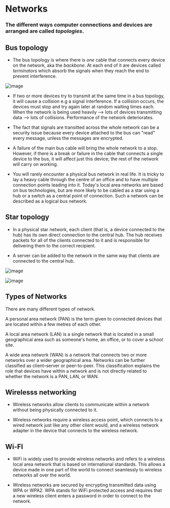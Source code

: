 # Networks

### The different ways computer connections and devices are arranged are called *topologies*.

## Bus topology

- The bus topology is where there is *one* cable that connects every device on the network, aka the *backbone*. At each end of it are devices called *terminators* which absorb the signals when they reach the end to prevent interference. 

![image](https://github.com/Minwauu/Network-topologies/assets/110039102/77e1fefb-5d75-4993-900c-ac16ea51f81c)

- If two or more devices try to transmit at the same time in a bus topology, it will cause a *collision* e.g a signal interference. If a collision occurs, the devices must stop and try again later at random waiting times each. When the network is being used heavily --> lots of devices transmitting data --> lots of collisions. Performance of the network deteriorates.

- The fact that signals are transitted across the whole network can be a security issue because every device attached to the bus can "read" every message, unless the messages are encrypted.

- A failure of the main bus cable will bring the whole network to a stop. However, if there is a break or failure in the cable that connects a single device to the bus, it will affect just this device; the rest of the network will carry on working.

- You will rarely encounter a physical bus network in real life. It is tricky to lay a heavy cable through the centre of an office and to have multiple connection points leading into it. Today's local area networks are based on bus technologies, but are more likely to be cabled as a star using a hub or a switch as a central point of connection. Such a network can be described as a logical bus network.

## Star topology

- In a physical star network, each client (that is, 
a device connected to the hub) has its own 
direct connection to the central hub. The hub 
receives packets for all of the clients 
connected to it and is responsible for 
delivering them to the correct recipient. 

- A server can be added to the network in the 
same way that clients are connected to the 
central hub. 

![image](https://github.com/Minwauu/Network-topologies/assets/110039102/b932799d-f29c-4bcb-b08e-e9d2ea8c141c)


![image](https://github.com/Minwauu/Network-topologies/assets/110039102/4e3a60f4-34ed-4951-b53a-c58cafedf9b6)

## Types of Networks

There are many different types of network.

A personal area network (PAN) is the term given to connected devices that are located within a few metres of each other.

A local area network (LAN) is a single network that is located in a small geographical area such as someone's home, an office, or to cover a school site.

A wide area network (WAN) is a network that connects two or more networks over a wider geographical area. Networks can be further classified as client–server or peer-to-peer. This classification explains the role that devices have within a network and is not directly related to whether the network is a PAN, LAN, or WAN.

## Wirelesss networking

- Wireless networks allow clients to communicate 
within a network without being physically 
connected to it. 

- Wireless networks require a wireless access 
point, which connects to a wired network just like 
any other client would, and a wireless network 
adapter in the device that connects to the wireless 
network. 


## Wi-FI

- WiFi is widely used to provide wireless networks 
and refers to a wireless local area network that is 
based on international standards. This allows a 
device made in one part of the world to connect seamlessly to wireless networks all over
the world.

- Wireless networks are secured by encrypting transmitted data using WPA or WPA2. WPA 
stands for WiFi protected access and requires that a new wireless client enters a
password in order to connect to the network. 
